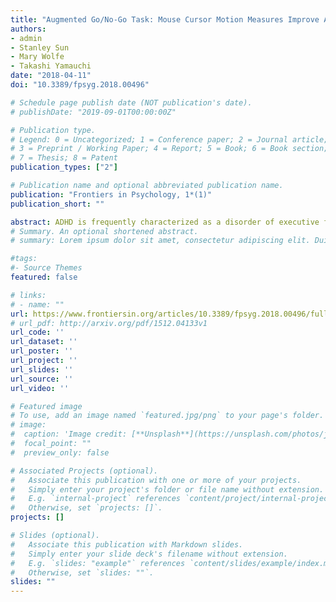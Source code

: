 ```yaml
---
title: "Augmented Go/No-Go Task: Mouse Cursor Motion Measures Improve ADHD Symptom Assessment in Healthy College Students"
authors:
- admin
- Stanley Sun
- Mary Wolfe
- Takashi Yamauchi
date: "2018-04-11"
doi: "10.3389/fpsyg.2018.00496"

# Schedule page publish date (NOT publication's date).
# publishDate: "2019-09-01T00:00:00Z"

# Publication type.
# Legend: 0 = Uncategorized; 1 = Conference paper; 2 = Journal article;
# 3 = Preprint / Working Paper; 4 = Report; 5 = Book; 6 = Book section;
# 7 = Thesis; 8 = Patent
publication_types: ["2"]

# Publication name and optional abbreviated publication name.
publication: "Frontiers in Psychology, 1*(1)"
publication_short: ""

abstract: ADHD is frequently characterized as a disorder of executive function (EF). However, behavioral tests of EF, such as go/No-go tasks, often fail to grasp the deficiency in EF revealed by questionnaire-based measures. This inability is usually attributed to questionnaires and behavioral tasks assessing different constructs of executive functions. We propose an additional explanation for this discrepancy. We hypothesize that this problem stems from the lack of dynamic assessment of decision-making (e.g., continuous monitoring of motor behavior such as velocity and acceleration in choice reaching) in classical versions of behavioral tasks. We test this hypothesis by introducing dynamic assessment in the form of mouse motion in a go/No-go task. Our results indicate that, among healthy college students, self-report measures of ADHD symptoms become strongly associated with performance in behavioral tasks when continuous assessment (e.g., acceleration in the mouse-cursor motion) is introduced.
# Summary. An optional shortened abstract.
# summary: Lorem ipsum dolor sit amet, consectetur adipiscing elit. Duis posuere tellus ac convallis placerat. Proin tincidunt magna sed ex sollicitudin condimentum.

#tags:
#- Source Themes
featured: false

# links:
# - name: ""
url: https://www.frontiersin.org/articles/10.3389/fpsyg.2018.00496/full?report=reader
# url_pdf: http://arxiv.org/pdf/1512.04133v1
url_code: ''
url_dataset: ''
url_poster: ''
url_project: ''
url_slides: ''
url_source: ''
url_video: ''

# Featured image
# To use, add an image named `featured.jpg/png` to your page's folder. 
# image:
#  caption: 'Image credit: [**Unsplash**](https://unsplash.com/photos/jdD8gXaTZsc)'
#  focal_point: ""
#  preview_only: false

# Associated Projects (optional).
#   Associate this publication with one or more of your projects.
#   Simply enter your project's folder or file name without extension.
#   E.g. `internal-project` references `content/project/internal-project/index.md`.
#   Otherwise, set `projects: []`.
projects: []

# Slides (optional).
#   Associate this publication with Markdown slides.
#   Simply enter your slide deck's filename without extension.
#   E.g. `slides: "example"` references `content/slides/example/index.md`.
#   Otherwise, set `slides: ""`.
slides: ""
---
```

